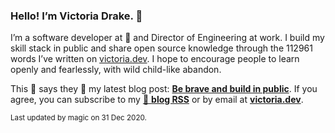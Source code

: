 ### Hello! I’m Victoria Drake. 👋

I’m a software developer at 💜 and Director of Engineering at work. I build my skill stack in public and share open source knowledge through the 112961 words I’ve written on [victoria.dev](https://victoria.dev). I hope to encourage people to learn openly and fearlessly, with wild child-like abandon.

This 🍝 says they 🤷 my latest blog post: **[Be brave and build in public](https://victoria.dev/blog/be-brave-and-build-in-public/)**. If you agree, you can subscribe to my [📡 **blog RSS**](https://victoria.dev/index.xml) or by email at [**victoria.dev**](https://victoria.dev).

<sub>Last updated by magic on 31 Dec 2020.</sub>
